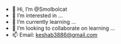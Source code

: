 - 👋 Hi, I’m @Smolbolcat
- 👀 I’m interested in ...
- 🌱 I’m currently learning ...
- 💞️ I’m looking to collaborate on learning ...
- 📫 Email: keshab3886@gmail.com

<!---
Smolbolcat/Smolbolcat is a ✨ special ✨ repository because its `README.md` (this file) appears on your GitHub profile.
You can click the Preview link to take a look at your changes.
--->
